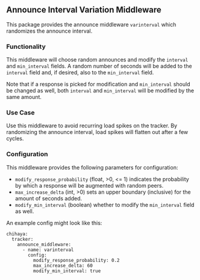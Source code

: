## Announce Interval Variation Middleware

This package provides the announce middleware `varinterval` which randomizes the announce interval.

### Functionality

This middleware will choose random announces and modify the `interval` and `min_interval` fields.
A random number of seconds will be added to the `interval` field and, if desired, also to the `min_interval` field.

Note that if a response is picked for modification and `min_interval` should be changed as well, both `interval` and `min_interval` will be modified by the same amount.

### Use Case

Use this middleware to avoid recurring load spikes on the tracker.
By randomizing the announce interval, load spikes will flatten out after a few cycles.

### Configuration

This middleware provides the following parameters for configuration:

- `modify_response_probability` (float, >0, <= 1) indicates the probability by which a response will be augmented with random peers.
- `max_increase_delta` (int, >0) sets an upper boundary (inclusive) for the amount of seconds added.
- `modify_min_interval` (boolean) whether to modify the `min_interval` field as well.

An example config might look like this:

    chihaya:
      tracker:
        announce_middleware:
          - name: varinterval
            config:
              modify_response_probability: 0.2
              max_increase_delta: 60
              modify_min_interval: true
